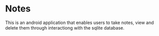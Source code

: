 # Notes
This is an android application that enables users to take notes, view and delete them through interactiong with the sqlite database.
